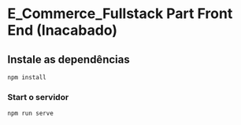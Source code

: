 # E_Commerce_Fullstack Part Front End (Inacabado)

## Instale as dependências
```
npm install
```

### Start o servidor
```
npm run serve
```
